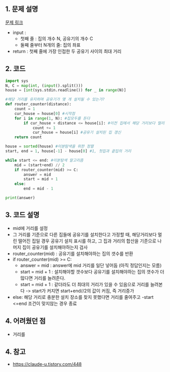## 1. 문제 설명

[문제 링크](https://www.acmicpc.net/problem/2110)

- input :
  - 첫째 줄 : 집의 개수 N, 공유기의 개수 C
  - 둘째 줄부터 N개의 줄: 집의 좌표
- return : 첫째 줄에 가장 인접한 두 공유기 사이의 최대 거리

## 2. 코드

```python
import sys
N, C = map(int, (input().split()))
house = [int(sys.stdin.readline()) for _ in range(N)]

#해당 거리를 유지하며 공유기가 몇 개 설치될 수 있는가?
def router_counter(distance):
    count = 1
    cur_house = house[0] #시작점
    for i in range(1, N): #집모두를 돈다
        if cur_house + distance <= house[i]: #이전 집에서 해당 거리보다 멀리 떨어진 집이라면
            count += 1
            cur_house = house[i] #공유기 설치된 집 갱신
    return count

house = sorted(house) #이분탐색을 위한 정렬
start, end = 1, house[-1] - house[0] #1, 첫집과 끝집의 거리

while start <= end: #이분탐색 알고리즘
    mid = (start+end) // 2
    if router_counter(mid) >= C:
        answer = mid
        start = mid + 1
    else:
        end = mid - 1

print(answer)

```

## 3. 코드 설명

- mid에 거리를 설정
- 그 거리를 기준으로 다른 집들에 공유기를 설치한다고 가정할 때, 해당거리보다 멀린 떨어진 집일 경우 공유기 설치 표시를 하고, 그 집과 거리의 합산을 기준으로 나머지 집이 공유기를 설치해야하는지 검사
- router_counter(mid) : 공유기를 설치해야하는 집의 갯수를 반환
- if router_counter(mid) >= C:
  - answer = mid : answer에 mid 거리를 일단 넣어둠 (아직 정답인지는 모름)
  - start = mid + 1 : 설치해야할 갯수보다 공유기를 설치해야하는 집의 갯수가 더 많다면 거리를 늘려준다.
  - start = mid + 1 : 같더라도 더 최대의 거리가 있을 수 있음으로 거리를 늘려본다 -> start가 커지면 start+end//2의 값이 커짐, 즉 거리증가
- else: 해당 거리로 충분한 설치 장소를 찾지 못했다면 거리를 줄여주고
  -start <=end 조건이 맞지않는 경우 종료

## 4. 어려웠던 점

- 거리를

## 4. 참고

- https://claude-u.tistory.com/448
